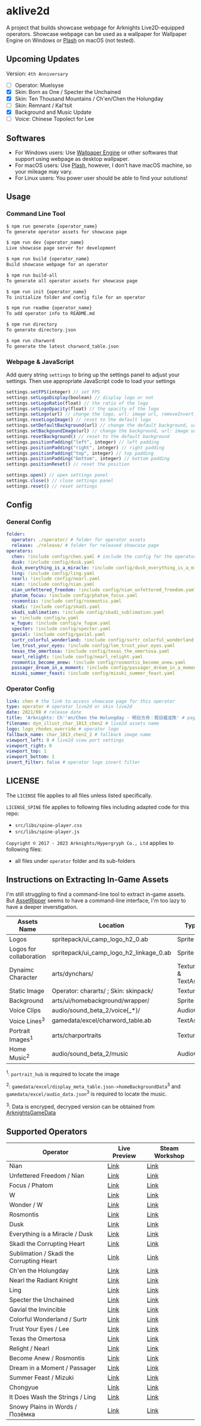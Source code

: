 # aklive2d

A project that builds showcase webpage for Arknights Live2D-equipped operators. Showcase webpage can be used as a wallpaper for Wallpaper Engine on Windows or [Plash](https://github.com/sindresorhus/Plash) on macOS (not tested).

## Upcoming Updates

Version: `4th Anniversary`

- [ ] Operator: Muelsyse
- [x] Skin: Born as One / Specter the Unchained
- [x] Skin: Ten Thousand Mountains / Ch'en/Chen the Holungday
- [ ] Skin: Remnant / Kal'tsit
- [x] Background and Music Update
- [ ] Voice: Chinese Topolect for Lee

## Softwares
- For Windows users: Use [Wallpaper Engine](https://www.wallpaperengine.io/en) or other softwares that support using webpage as desktop wallpaper.
- For macOS users: Use [Plash](https://github.com/sindresorhus/Plash), however, I don't have macOS machine, so your mileage may vary.
- For Linux users: You power user should be able to find your solutions!

## Usage
### Command Line Tool

``` bash
$ npm run generate {operator_name}
To generate operator assets for showcase page
```
``` bash
$ npm run dev {operator_name}
Live showcase page server for development
```
``` bash
$ npm run build {operator_name}
Build showcase webpage for an operator
```
``` bash
$ npm run build-all
To generate all operator assets for showcase page
```
``` bash
$ npm run init {operator_name}
To initialize folder and config file for an operator
```
``` bash
$ npm run readme {operator_name}
To add operator info to README.md
```
``` bash
$ npm run directory
To generate directory.json
```
``` bash
$ npm run charword
To generate the latest charword_table.json
```
### Webpage & JavaScript

Add query string `settings` to bring up the settings panel to adjust your settings. Then use appropriate JavaScript code to load your settings

``` javascript
settings.setFPS(integer) // set FPS
settings.setLogoDisplay(boolean) // display logo or not
settings.setLogoRatio(float) // the ratio of the logo
settings.setLogoOpacity(float) // the opacity of the logo
settings.setLogo(url) // change the logo, url: image url, removeInvert: boolean
settings.resetLogoImage() // reset to the default logo
settings.setDefaultBackground(url) // change the default background, url: image filename from `background` folder
settings.setBackgoundImage(url) // change the background, url: image url
settings.resetBackground() // reset to the default background
settings.positionPadding("left", integer) // left padding
settings.positionPadding("right", integer) // right padding
settings.positionPadding("top", integer) // top padding
settings.positionPadding("bottom", integer) // bottom padding
settings.positionReset() // reset the position

settings.open() // open settings panel
settings.close() // close settings panel
settings.reset() // reset settings
```

## Config
### General Config
``` yaml
folder: 
  operator: ./operator/ # folder for operator assets
  release: ./release/ # folder for released showcase page
operators:
  chen: !include config/chen.yaml # include the config for the operator under folder `config/chen.yaml`
  dusk: !include config/dusk.yaml
  dusk_everything_is_a_miracle: !include config/dusk_everything_is_a_miracle.yaml
  ling: !include config/ling.yaml
  nearl: !include config/nearl.yaml
  nian: !include config/nian.yaml
  nian_unfettered_freedom: !include config/nian_unfettered_freedom.yaml
  phatom_focus: !include config/phatom_focus.yaml
  rosmontis: !include config/rosmontis.yaml
  skadi: !include config/skadi.yaml
  skadi_sublimation: !include config/skadi_sublimation.yaml
  w: !include config/w.yaml
  w_fugue: !include config/w_fugue.yaml
  specter: !include config/specter.yaml
  gavial: !include config/gavial.yaml
  surtr_colorful_wonderland: !include config/surtr_colorful_wonderland.yaml
  lee_trust_your_eyes: !include config/lee_trust_your_eyes.yaml
  texas_the_omertosa: !include config/texas_the_omertosa.yaml
  nearl_relight: !include config/nearl_relight.yaml
  rosmontis_become_anew: !include config/rosmontis_become_anew.yaml
  passager_dream_in_a_moment: !include config/passager_dream_in_a_moment.yaml
  mizuki_summer_feast: !include config/mizuki_summer_feast.yaml
```
### Operator Config
```yaml
link: chen # the link to access showcase page for this operator
type: operator # operator live2d or skin live2d
date: 2021/08 # release date
title: 'Arknights: Ch''en/Chen the Holungday - 明日方舟：假日威龙陈' # page title
filename: dyn_illust_char_1013_chen2 # live2d assets name
logo: logo_rhodes_override # operator logo
fallback_name: char_1013_chen2_2 # fallback image name
viewport_left: 0 # live2d view port settings
viewport_right: 0
viewport_top: 1
viewport_bottom: 1
invert_filter: false # operator logo invert filter
```
## LICENSE

The `LICENSE` file applies to all files unless listed specifically.

`LICENSE_SPINE` file applies to following files including adapted code for this repo:

- `src/libs/spine-player.css`
- `src/libs/spine-player.js`

`Copyright © 2017 - 2023 Arknights/Hypergryph Co., Ltd` applies to following files:

- all files under `operator` folder and its sub-folders

## Instructions on Extracting In-Game Assets
I'm still struggling to find a command-line tool to extract in-game assets. But [AssetRipper](https://github.com/AssetRipper/AssetRipper) seems to have a command-line interface, I'm too lazy to have a deeper inverstigation.

| Assets Name | Location | Type |
|-------------|----------|------|
| Logos       | spritepack/ui_camp_logo_h2_0.ab | Sprite |
| Logos for collaboration | spritepack/ui_camp_logo_h2_linkage_0.ab | Sprite |
| Dynaimc Character | arts/dynchars/ | Texture2D & TextAsset |
| Static Image | Operator: chararts/ ; Skin: skinpack/ | Texture2D |
| Background | arts/ui/homebackground/wrapper/ | Sprite |
| Voice Clips | audio/sound_beta_2/voice{_*}/ | AudioClip |
| Voice Lines<sup>3</sup> | gamedata/excel/charword_table.ab | TextAsset |
| Portrait Images<sup>1</sup> | arts/charportraits | Texture2D |
| Home Music<sup>2</sup> | audio/sound_beta_2/music | AudioClip |

<sup>1</sup>: `portrait_hub` is required to locate the image

<sup>2</sup>: `gamedata/excel/display_meta_table.json->homeBackgroundData`<sup>3</sup> and `gamedata/excel/audio_data.json`<sup>3</sup> is required to locate the music.

<sup>3</sup>: Data is encryped, decryped version can be obtained from [ArknightsGameData](https://github.com/Kengxxiao/ArknightsGameData)

## Supported Operators

| Operator | Live Preview | Steam Workshop |
|----------|--------------|----------------|
| Nian | [Link](https://arknights.halyul.dev/nian/?settings) | [Link](https://steamcommunity.com/sharedfiles/filedetails/?id=2564642594) |
| Unfettered Freedom / Nian | [Link](https://arknights.halyul.dev/nian_unfettered_freedom/?settings) | [Link](https://steamcommunity.com/sharedfiles/filedetails/?id=2730943815) |
| Focus / Phatom | [Link](https://arknights.halyul.dev/phatom_focus/?settings) | [Link](https://steamcommunity.com/sharedfiles/filedetails/?id=2786960745) |
| W | [Link](https://arknights.halyul.dev/w/?settings) | [Link](https://steamcommunity.com/sharedfiles/filedetails/?id=2642838078) |
| Wonder / W | [Link](https://arknights.halyul.dev/w_wonder/?settings) | [Link](https://steamcommunity.com/sharedfiles/filedetails/?id=2802584758) |
| Rosmontis | [Link](https://arknights.halyul.dev/rosmontis/?settings) | [Link](https://steamcommunity.com/sharedfiles/filedetails/?id=2642834981) |
| Dusk | [Link](https://arknights.halyul.dev/dusk/?settings) | [Link](https://steamcommunity.com/sharedfiles/filedetails/?id=2730942651) |
| Everything is a Miracle / Dusk | [Link](https://arknights.halyul.dev/dusk_everything_is_a_miracle/?settings) | [Link](https://steamcommunity.com/sharedfiles/filedetails/?id=2730943249) |
| Skadi the Corrupting Heart | [Link](https://arknights.halyul.dev/skadi/?settings) | [Link](https://steamcommunity.com/sharedfiles/filedetails/?id=2492307783) |
| Sublimation / Skadi the Corrupting Heart | [Link](https://arknights.halyul.dev/skadi_sublimation/?settings) | [Link](https://steamcommunity.com/sharedfiles/filedetails/?id=2802570125) |
| Ch'en the Holungday | [Link](https://arknights.halyul.dev/chen/?settings) | [Link](https://steamcommunity.com/sharedfiles/filedetails/?id=2564643862) |
| Nearl the Radiant Knight | [Link](https://arknights.halyul.dev/nearl/?settings) | [Link](https://steamcommunity.com/sharedfiles/filedetails/?id=2642836787) |
| Ling | [Link](https://arknights.halyul.dev/ling/?settings) | [Link](https://steamcommunity.com/sharedfiles/filedetails/?id=2730944363) |
| Specter the Unchained | [Link](https://arknights.halyul.dev/specter/?settings) | [Link](https://steamcommunity.com/sharedfiles/filedetails/?id=2802596772) |
| Gavial the Invincible | [Link](https://arknights.halyul.dev/gavial/?settings) | [Link](https://steamcommunity.com/sharedfiles/filedetails/?id=2847605961) |
| Colorful Wonderland / Surtr | [Link](https://arknights.halyul.dev/surtr_colorful_wonderland/?settings) | [Link](https://steamcommunity.com/sharedfiles/filedetails/?id=2847602015) |
| Trust Your Eyes / Lee | [Link](https://arknights.halyul.dev/lee_trust_your_eyes/?settings) | [Link](https://steamcommunity.com/sharedfiles/filedetails/?id=2879452075) |
| Texas the Omertosa | [Link](https://arknights.halyul.dev/texas_the_omertosa/?settings) | [Link](https://steamcommunity.com/sharedfiles/filedetails/?id=2883008286) |
| Relight / Nearl | [Link](https://arknights.halyul.dev/nearl_relight/?settings) | [Link](https://steamcommunity.com/sharedfiles/filedetails/?id=2883016965) |
| Become Anew / Rosmontis | [Link](https://arknights.halyul.dev/rosmontis_become_anew/?settings) | [Link](https://steamcommunity.com/sharedfiles/filedetails/?id=2883012349) |
| Dream in a Moment / Passager | [Link](https://arknights.halyul.dev/passager_dream_in_a_moment/?settings) | [Link](https://steamcommunity.com/sharedfiles/filedetails/?id=2883021565) |
| Summer Feast / Mizuki | [Link](https://arknights.halyul.dev/mizuki_summer_feast/?settings) | [Link](https://steamcommunity.com/sharedfiles/filedetails/?id=2895953271) |
| Chongyue | [Link](https://arknights.halyul.dev/chongyue/?settings) | [Link](https://steamcommunity.com/sharedfiles/filedetails/?id=2919486659) |
| It Does Wash the Strings / Ling | [Link](https://arknights.halyul.dev/ling_it_does_wash_the_strings/?settings) | [Link](https://steamcommunity.com/sharedfiles/filedetails/?id=2919482772) |
| Snowy Plains in Words / Позёмка | [Link](https://arknights.halyul.dev/pozemka_snowy_plains_in_words/?settings) | [Link](https://steamcommunity.com/sharedfiles/filedetails/?id=2933544301) |

